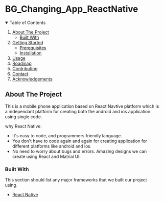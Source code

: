 # BG_Changing_App_ReactNative


<!-- TABLE OF CONTENTS -->
<details open="open">
  <summary>Table of Contents</summary>
  <ol>
    <li>
      <a href="#about-the-project">About The Project</a>
      <ul>
        <li><a href="#built-with">Built With</a></li>
      </ul>
    </li>
    <li>
      <a href="#getting-started">Getting Started</a>
      <ul>
        <li><a href="#prerequisites">Prerequisites</a></li>
        <li><a href="#installation">Installation</a></li>
      </ul>
    </li>
    <li><a href="#usage">Usage</a></li>
    <li><a href="#roadmap">Roadmap</a></li>
    <li><a href="#contributing">Contributing</a></li>
    <li><a href="#contact">Contact</a></li>
    <li><a href="#acknowledgements">Acknowledgements</a></li>
  </ol>
</details>



<!-- ABOUT THE PROJECT -->
## About The Project

This is a mobile phone application based on React Navtive platform which is a independant platform for creating both the android and ios application using single code.

why React Native:
* It's easy to code, and programmers friendly language.
* You don't have to code again and again for creating application for different platforms like android and ios.
* No need to worry about bugs and errors. Amazing designs we can create using React and Matrial UI.


### Built With

This section should list any major frameworks that we built our project using.
* [React Native](https://reactnative.dev/)

